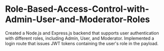 # Role-Based-Access-Control-with-Admin-User-and-Moderator-Roles
Created a Node.js and Express.js backend that supports user authentication with different roles, including Admin, User, and Moderator.  Implemented a login route that issues JWT tokens containing the user's role in the payload. 
